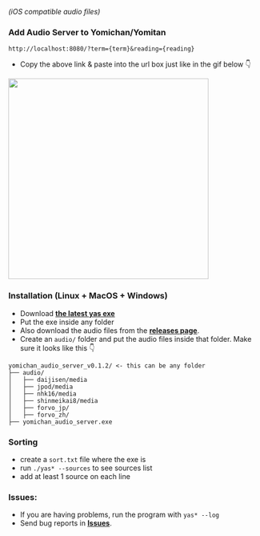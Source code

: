 _(iOS compatible audio files)_
### Add Audio Server to Yomichan/Yomitan
```
http://localhost:8080/?term={term}&reading={reading}
``` 
- Copy the above link & paste into the url box just like in the gif below 👇
<img  src="https://github.com/aramrw/yomichan_audio_server/assets/106574385/0f399e59-f3d4-4b6b-a54e-6daceb6bc582" width="400" />

### Installation (Linux + MacOS + Windows)
- Download **[the latest yas exe](https://github.com/aramrw/yomichan_audio_server/releases/latest)**
- Put the exe inside any folder
- Also download the audio files from the **[releases page](https://github.com/aramrw/yomichan_audio_server/releases/latest)**.
- Create an `audio/` folder and put the audio files inside that folder.
Make sure it looks like this 👇
```
yomichan_audio_server_v0.1.2/ <- this can be any folder
├── audio/
│   ├── daijisen/media
│   ├── jpod/media
│   ├── nhk16/media
│   ├── shinmeikai8/media
│   ├── forvo_jp/
│   ├── forvo_zh/
├── yomichan_audio_server.exe
```
### Sorting
- create a `sort.txt` file where the exe is
- run `./yas* --sources` to see sources list
- add at least 1 source on each line
### Issues: 
- If you are having problems, run the program with `yas* --log  `
- Send bug reports in **[Issues](https://github.com/aramrw/yomichan_audio_server/issues)**.

